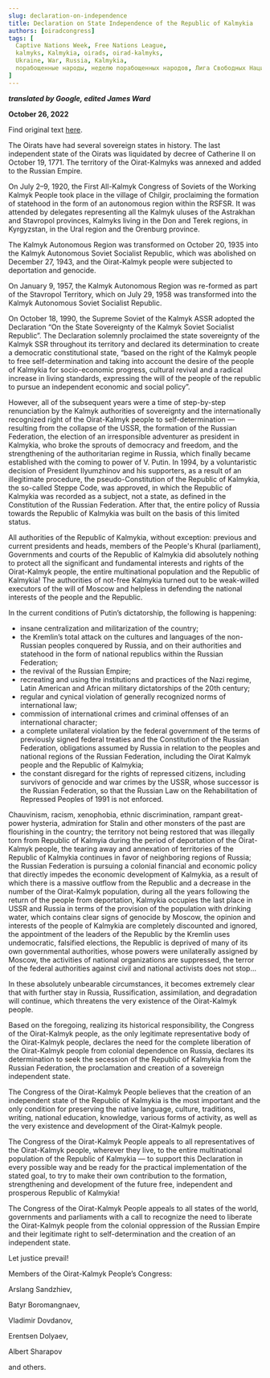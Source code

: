 ```yaml
---
slug: declaration-on-independence
title: Declaration on State Independence of the Republic of Kalmykia
authors: [oiradcongress]
tags: [
  Captive Nations Week, Free Nations League,
  kalmyks, Kalmykia, oirads, oirad-kalmyks,
  Ukraine, War, Russia, Kalmykia,
  порабощенные народы, неделю порабощенных народов, Лига Свободных Наций, калмыки, Калмыкия, Украина, Война, Россия
]
---
```


<head>
  <title>Free Kalmykia - Declaration on State Independence of the Republic of Kalmykia</title>
  <meta
    name="twitter:card"
    content="summary_large_image"
  />
  <meta
    name="description"
    content="The Congress of the Oirat-Kalmyk People appeals to all representatives of the Oirat-Kalmyk  people, wherever they live, to the entire multinational population of the Republic of Kalmykia — to support this Declaration in every possible way and be ready for the practical implementation  of the stated goal, to try to make their own contribution to the formation, strengthening and  development of the future free, independent and prosperous Republic of Kalmykia!"
    key="desc"
  />
  <meta property="og:title" content="Declaration on State Independence of the Republic of Kalmykia" />
  <meta
    property="og:description"
    content="The Congress of the Oirat-Kalmyk People appeals to all representatives of the Oirat-Kalmyk  people, wherever they live, to the entire multinational population of the Republic of Kalmykia — to support this Declaration in every possible way and be ready for the practical implementation  of the stated goal, to try to make their own contribution to the formation, strengthening and  development of the future free, independent and prosperous Republic of Kalmykia!"
  />
  <meta property="og:type" content="article" />
  <meta property="og:url" content="https://docs.freekalmykia.org/blog/declaration-on-independence" />
  <meta
    property="og:image"
    content="https://freekalmykia.org/icon.png"
  />
  <link rel="icon" type="image/png" href="./favicon.png" />
</head>

***translated by Google, edited James Ward***

**October 26, 2022**

Find original text [here](https://www.facebook.com/groups/1749317095326390/permalink/3263616193896465).

The Oirats have had several sovereign states in history. The last independent state of the Oirats  was liquidated by decree of Catherine II on October 19, 1771. The territory of the Oirat-Kalmyks was annexed and added to the Russian Empire.

On July 2–9, 1920, the First All-Kalmyk Congress of Soviets of the Working Kalmyk People  took place in the village of Chilgir, proclaiming the formation of statehood in the form of an  autonomous region within the RSFSR. It was attended by delegates representing all the Kalmyk  uluses of the Astrakhan and Stavropol provinces, Kalmyks living in the Don and Terek regions,  in Kyrgyzstan, in the Ural region and the Orenburg province.

The Kalmyk Autonomous Region was transformed on October 20, 1935 into the Kalmyk  Autonomous Soviet Socialist Republic, which was abolished on December 27, 1943, and the  Oirat-Kalmyk people were subjected to deportation and genocide.

On January 9, 1957, the Kalmyk Autonomous Region was re-formed as part of the Stavropol  Territory, which on July 29, 1958 was transformed into the Kalmyk Autonomous Soviet Socialist Republic.

On October 18, 1990, the Supreme Soviet of the Kalmyk ASSR adopted the Declaration “On the  State Sovereignty of the Kalmyk Soviet Socialist Republic”. The Declaration solemnly  proclaimed the state sovereignty of the Kalmyk SSR throughout its territory and declared its  determination to create a democratic constitutional state, “based on the right of the Kalmyk  people to free self-determination and taking into account the desire of the people of Kalmykia for socio-economic progress, cultural revival and a radical increase in living standards, expressing  the will of the people of the republic to pursue an independent economic and social policy”.

However, all of the subsequent years were a time of step-by-step renunciation by the Kalmyk  authorities of sovereignty and the internationally recognized right of the Oirat-Kalmyk people to  self-determination — resulting from the collapse of the USSR, the formation of the Russian Federation, the election of an irresponsible adventurer as president in Kalmykia, who broke the  sprouts of democracy and freedom, and the strengthening of the authoritarian regime in Russia,  which finally became established with the coming to power of V. Putin. In 1994, by a  voluntaristic decision of President Ilyumzhinov and his supporters, as a result of an illegitimate  procedure, the pseudo-Constitution of the Republic of Kalmykia, the so-called Steppe Code, was  approved, in which the Republic of Kalmykia was recorded as a subject, not a state, as defined in the Constitution of the Russian Federation. After that, the entire policy of Russia towards the  Republic of Kalmykia was built on the basis of this limited status.

All authorities of the Republic of Kalmykia, without exception: previous and current presidents  and heads, members of the People's Khural (parliament), Governments and courts of the  Republic of Kalmykia did absolutely nothing to protect all the significant and fundamental  interests and rights of the Oirat-Kalmyk people, the entire multinational population and the  Republic of Kalmykia! The authorities of not-free Kalmykia turned out to be weak-willed  executors of the will of Moscow and helpless in defending the national interests of the people  and the Republic.

In the current conditions of Putin’s dictatorship, the following is happening:

* insane centralization and militarization of the country; 
* the Kremlin’s total attack on the cultures and languages of the non-Russian peoples conquered by Russia, and on their authorities and statehood in the form of national republics within the  Russian Federation; 
* the revival of the Russian Empire; 
* recreating and using the institutions and practices of the Nazi regime, Latin American and  African military dictatorships of the 20th century; 
* regular and cynical violation of generally recognized norms of international law;
* commission of international crimes and criminal offenses of an international character;
* a complete unilateral violation by the federal government of the terms of previously signed  federal treaties and the Constitution of the Russian Federation, obligations assumed by Russia in  relation to the peoples and national regions of the Russian Federation, including the Oirat Kalmyk people and the Republic of Kalmykia; 
* the constant disregard for the rights of repressed citizens, including survivors of genocide and  war crimes by the USSR, whose successor is the Russian Federation, so that the Russian Law on  the Rehabilitation of Repressed Peoples of 1991 is not enforced.

Chauvinism, racism, xenophobia, ethnic discrimination, rampant great-power hysteria,  admiration for Stalin and other monsters of the past are flourishing in the country; the territory  not being restored that was illegally torn from Republic of Kalmyia during the period of  deportation of the Oirat-Kalmyk people, the tearing away and annexation of territories of the  Republic of Kalmykia continues in favor of neighboring regions of Russia; the Russian  Federation is pursuing a colonial financial and economic policy that directly impedes the  economic development of Kalmykia, as a result of which there is a massive outflow from the  Republic and a decrease in the number of the Oirat-Kalmyk population, during all the years  following the return of the people from deportation, Kalmykia occupies the last place in USSR and Russia in terms of the provision of the population with drinking water, which contains clear  signs of genocide by Moscow, the opinion and interests of the people of Kalmykia are  completely discounted and ignored, the appointment of the leaders of the Republic by the  Kremlin uses undemocratic, falsified elections, the Republic is deprived of many of its own  governmental authorities, whose powers were unilaterally assigned by Moscow, the activities of  national organizations are suppressed, the terror of the federal authorities against civil and national activists does not stop...

In these absolutely unbearable circumstances, it becomes extremely clear that with further stay in Russia, Russification, assimilation, and degradation will continue, which threatens the very  existence of the Oirat-Kalmyk people.

Based on the foregoing, realizing its historical responsibility, the Congress of the Oirat-Kalmyk  people, as the only legitimate representative body of the Oirat-Kalmyk people, declares the need  for the complete liberation of the Oirat-Kalmyk people from colonial dependence on Russia,  declares its determination to seek the secession of the Republic of Kalmykia from the Russian  Federation, the proclamation and creation of a sovereign independent state.

The Congress of the Oirat-Kalmyk People believes that the creation of an independent state of  the Republic of Kalmykia is the most important and the only condition for preserving the native  language, culture, traditions, writing, national education, knowledge, various forms of activity, as well as the very existence and development of the Oirat-Kalmyk people.

The Congress of the Oirat-Kalmyk People appeals to all representatives of the Oirat-Kalmyk  people, wherever they live, to the entire multinational population of the Republic of Kalmykia — to support this Declaration in every possible way and be ready for the practical implementation  of the stated goal, to try to make their own contribution to the formation, strengthening and  development of the future free, independent and prosperous Republic of Kalmykia!

The Congress of the Oirat-Kalmyk People appeals to all states of the world, governments and  parliaments with a call to recognize the need to liberate the Oirat-Kalmyk people from the  colonial oppression of the Russian Empire and their legitimate right to self-determination and the creation of an independent state.

Let justice prevail!

Members of the Oirat-Kalmyk People’s Congress:

Arslang Sandzhiev,

Batyr Boromangnaev, 

Vladimir Dovdanov, 

Erentsen Dolyaev, 

Albert Sharapov 

and others. 

